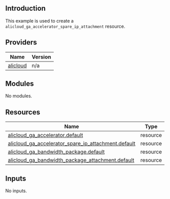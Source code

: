 ## Introduction

This example is used to create a `alicloud_ga_accelerator_spare_ip_attachment` resource.

<!-- BEGIN_TF_DOCS -->
## Providers

| Name | Version |
|------|---------|
| <a name="provider_alicloud"></a> [alicloud](#provider\_alicloud) | n/a |

## Modules

No modules.

## Resources

| Name | Type |
|------|------|
| [alicloud_ga_accelerator.default](https://registry.terraform.io/providers/aliyun/alicloud/latest/docs/resources/ga_accelerator) | resource |
| [alicloud_ga_accelerator_spare_ip_attachment.default](https://registry.terraform.io/providers/aliyun/alicloud/latest/docs/resources/ga_accelerator_spare_ip_attachment) | resource |
| [alicloud_ga_bandwidth_package.default](https://registry.terraform.io/providers/aliyun/alicloud/latest/docs/resources/ga_bandwidth_package) | resource |
| [alicloud_ga_bandwidth_package_attachment.default](https://registry.terraform.io/providers/aliyun/alicloud/latest/docs/resources/ga_bandwidth_package_attachment) | resource |

## Inputs

No inputs.
<!-- END_TF_DOCS -->
